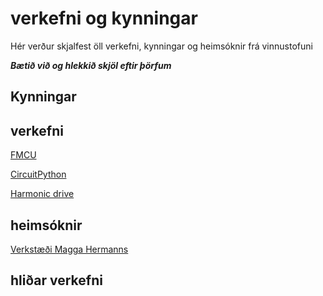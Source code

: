 # verkefni og kynningar

Hér verður skjalfest öll verkefni, kynningar og heimsóknir frá vinnustofuni

**_Bætið við og hlekkið skjöl eftir þörfum_**

## Kynningar

## verkefni

[FMCU](fmcu.md)

[CircuitPython](circuitpython.md)

[Harmonic drive](HarmonicDrive.md)


## heimsóknir

[Verkstæði Magga Hermanns](https://www.tubes.is/category/frettir/a-verkstaedisbordinu/)

## hliðar verkefni
